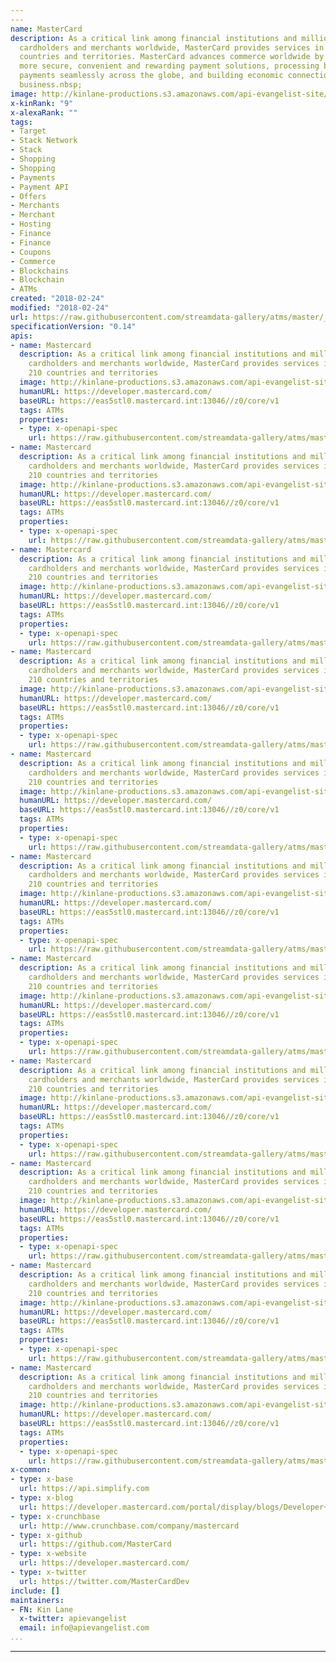```yaml
---
---
name: MasterCard
description: As a critical link among financial institutions and millions of businesses,
  cardholders and merchants worldwide, MasterCard provides services in more than 210
  countries and territories. MasterCard advances commerce worldwide by developing
  more secure, convenient and rewarding payment solutions, processing billions of
  payments seamlessly across the globe, and building economic connections that accelerate
  business.nbsp;
image: http://kinlane-productions.s3.amazonaws.com/api-evangelist-site/company/366_logo.png
x-kinRank: "9"
x-alexaRank: ""
tags:
- Target
- Stack Network
- Stack
- Shopping
- Shopping
- Payments
- Payment API
- Offers
- Merchants
- Merchant
- Hosting
- Finance
- Finance
- Coupons
- Commerce
- Blockchains
- Blockchain
- ATMs
created: "2018-02-24"
modified: "2018-02-24"
url: https://raw.githubusercontent.com/streamdata-gallery/atms/master/_listings/mastercard/apis.yaml
specificationVersion: "0.14"
apis:
- name: Mastercard
  description: As a critical link among financial institutions and millions of businesses,
    cardholders and merchants worldwide, MasterCard provides services in more than
    210 countries and territories
  image: http://kinlane-productions.s3.amazonaws.com/api-evangelist-site/company/366_logo.png
  humanURL: https://developer.mastercard.com/
  baseURL: https://eas5stl0.mastercard.int:13046//z0/core/v1
  tags: ATMs
  properties:
  - type: x-openapi-spec
    url: https://raw.githubusercontent.com/streamdata-gallery/atms/master/_listings/mastercard/address-address-get.md
- name: Mastercard
  description: As a critical link among financial institutions and millions of businesses,
    cardholders and merchants worldwide, MasterCard provides services in more than
    210 countries and territories
  image: http://kinlane-productions.s3.amazonaws.com/api-evangelist-site/company/366_logo.png
  humanURL: https://developer.mastercard.com/
  baseURL: https://eas5stl0.mastercard.int:13046//z0/core/v1
  tags: ATMs
  properties:
  - type: x-openapi-spec
    url: https://raw.githubusercontent.com/streamdata-gallery/atms/master/_listings/mastercard/app-id-get.md
- name: Mastercard
  description: As a critical link among financial institutions and millions of businesses,
    cardholders and merchants worldwide, MasterCard provides services in more than
    210 countries and territories
  image: http://kinlane-productions.s3.amazonaws.com/api-evangelist-site/company/366_logo.png
  humanURL: https://developer.mastercard.com/
  baseURL: https://eas5stl0.mastercard.int:13046//z0/core/v1
  tags: ATMs
  properties:
  - type: x-openapi-spec
    url: https://raw.githubusercontent.com/streamdata-gallery/atms/master/_listings/mastercard/app-id-post.md
- name: Mastercard
  description: As a critical link among financial institutions and millions of businesses,
    cardholders and merchants worldwide, MasterCard provides services in more than
    210 countries and territories
  image: http://kinlane-productions.s3.amazonaws.com/api-evangelist-site/company/366_logo.png
  humanURL: https://developer.mastercard.com/
  baseURL: https://eas5stl0.mastercard.int:13046//z0/core/v1
  tags: ATMs
  properties:
  - type: x-openapi-spec
    url: https://raw.githubusercontent.com/streamdata-gallery/atms/master/_listings/mastercard/block-get.md
- name: Mastercard
  description: As a critical link among financial institutions and millions of businesses,
    cardholders and merchants worldwide, MasterCard provides services in more than
    210 countries and territories
  image: http://kinlane-productions.s3.amazonaws.com/api-evangelist-site/company/366_logo.png
  humanURL: https://developer.mastercard.com/
  baseURL: https://eas5stl0.mastercard.int:13046//z0/core/v1
  tags: ATMs
  properties:
  - type: x-openapi-spec
    url: https://raw.githubusercontent.com/streamdata-gallery/atms/master/_listings/mastercard/block-key-get.md
- name: Mastercard
  description: As a critical link among financial institutions and millions of businesses,
    cardholders and merchants worldwide, MasterCard provides services in more than
    210 countries and territories
  image: http://kinlane-productions.s3.amazonaws.com/api-evangelist-site/company/366_logo.png
  humanURL: https://developer.mastercard.com/
  baseURL: https://eas5stl0.mastercard.int:13046//z0/core/v1
  tags: ATMs
  properties:
  - type: x-openapi-spec
    url: https://raw.githubusercontent.com/streamdata-gallery/atms/master/_listings/mastercard/entry-put.md
- name: Mastercard
  description: As a critical link among financial institutions and millions of businesses,
    cardholders and merchants worldwide, MasterCard provides services in more than
    210 countries and territories
  image: http://kinlane-productions.s3.amazonaws.com/api-evangelist-site/company/366_logo.png
  humanURL: https://developer.mastercard.com/
  baseURL: https://eas5stl0.mastercard.int:13046//z0/core/v1
  tags: ATMs
  properties:
  - type: x-openapi-spec
    url: https://raw.githubusercontent.com/streamdata-gallery/atms/master/_listings/mastercard/entry-key-get.md
- name: Mastercard
  description: As a critical link among financial institutions and millions of businesses,
    cardholders and merchants worldwide, MasterCard provides services in more than
    210 countries and territories
  image: http://kinlane-productions.s3.amazonaws.com/api-evangelist-site/company/366_logo.png
  humanURL: https://developer.mastercard.com/
  baseURL: https://eas5stl0.mastercard.int:13046//z0/core/v1
  tags: ATMs
  properties:
  - type: x-openapi-spec
    url: https://raw.githubusercontent.com/streamdata-gallery/atms/master/_listings/mastercard/node-get.md
- name: Mastercard
  description: As a critical link among financial institutions and millions of businesses,
    cardholders and merchants worldwide, MasterCard provides services in more than
    210 countries and territories
  image: http://kinlane-productions.s3.amazonaws.com/api-evangelist-site/company/366_logo.png
  humanURL: https://developer.mastercard.com/
  baseURL: https://eas5stl0.mastercard.int:13046//z0/core/v1
  tags: ATMs
  properties:
  - type: x-openapi-spec
    url: https://raw.githubusercontent.com/streamdata-gallery/atms/master/_listings/mastercard/node-address-get.md
- name: Mastercard
  description: As a critical link among financial institutions and millions of businesses,
    cardholders and merchants worldwide, MasterCard provides services in more than
    210 countries and territories
  image: http://kinlane-productions.s3.amazonaws.com/api-evangelist-site/company/366_logo.png
  humanURL: https://developer.mastercard.com/
  baseURL: https://eas5stl0.mastercard.int:13046//z0/core/v1
  tags: ATMs
  properties:
  - type: x-openapi-spec
    url: https://raw.githubusercontent.com/streamdata-gallery/atms/master/_listings/mastercard/status-get.md
- name: Mastercard
  description: As a critical link among financial institutions and millions of businesses,
    cardholders and merchants worldwide, MasterCard provides services in more than
    210 countries and territories
  image: http://kinlane-productions.s3.amazonaws.com/api-evangelist-site/company/366_logo.png
  humanURL: https://developer.mastercard.com/
  baseURL: https://eas5stl0.mastercard.int:13046//z0/core/v1
  tags: ATMs
  properties:
  - type: x-openapi-spec
    url: https://raw.githubusercontent.com/streamdata-gallery/atms/master/_listings/mastercard/support-encoding-post.md
x-common:
- type: x-base
  url: https://api.simplify.com
- type: x-blog
  url: https://developer.mastercard.com/portal/display/blogs/Developer+Blogs
- type: x-crunchbase
  url: http://www.crunchbase.com/company/mastercard
- type: x-github
  url: https://github.com/MasterCard
- type: x-website
  url: https://developer.mastercard.com/
- type: x-twitter
  url: https://twitter.com/MasterCardDev
include: []
maintainers:
- FN: Kin Lane
  x-twitter: apievangelist
  email: info@apievangelist.com
...
```


---